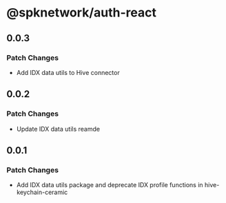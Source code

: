 # @spknetwork/auth-react

## 0.0.3

### Patch Changes

- Add IDX data utils to Hive connector

## 0.0.2

### Patch Changes

- Update IDX data utils reamde

## 0.0.1

### Patch Changes

- Add IDX data utils package and deprecate IDX profile functions in hive-keychain-ceramic
